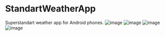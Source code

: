 # StandartWeatherApp
Superstandart weather app for Android phones.
![image](https://user-images.githubusercontent.com/89610640/151667504-a5f80b68-b608-49ea-a9cd-0e88b2a36534.png)
![image](https://user-images.githubusercontent.com/89610640/151667526-bc884797-695b-47e5-be59-98531c1e125f.png)
![image](https://user-images.githubusercontent.com/89610640/151667547-f3027b8b-c61f-4cae-845a-8c7c4badeed7.png)
![image](https://user-images.githubusercontent.com/89610640/151667496-85b42e5b-ce3b-4c87-be75-50909ca88c16.png)
